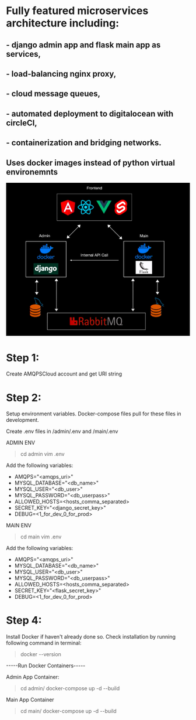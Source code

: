 # Fully featured microservices architecture including:

## - django admin app and flask main app as services,

## - load-balancing nginx proxy,

## - cloud message queues,

## - automated deployment to digitalocean with circleCI,

## - containerization and bridging networks.

## Uses docker images instead of python virtual environemnts

![Structure](./structure.png)

# Step 1:

Create AMQPSCloud account and get URI string

# Step 2:

Setup environment variables. Docker-compose files pull for these files in development.

Create .env files in /admin/.env and /main/.env

ADMIN ENV

> cd admin
> vim .env

Add the following variables:

- AMQPS="<amqps_uri>"
- MYSQL_DATABASE="<db_name>"
- MYSQL_USER="<db_user>"
- MYSQL_PASSWORD="<db_userpass>"
- ALLOWED_HOSTS=<hosts_comma_separated>
- SECRET_KEY="<django_secret_key>"
- DEBUG=<1_for_dev_0_for_prod>

MAIN ENV

> cd main
> vim .env

Add the following variables:

- AMQPS="<amqps_uri>"
- MYSQL_DATABASE="<db_name>"
- MYSQL_USER="<db_user>"
- MYSQL_PASSWORD="<db_userpass>"
- ALLOWED_HOSTS=<hosts_comma_separated>
- SECRET_KEY="<flask_secret_key>"
- DEBUG=<1_for_dev_0_for_prod>

# Step 4:

Install Docker if haven't already done so.
Check installation by running following command in terminal:

> docker --version

-----Run Docker Containers-----

Admin App Container:

> cd admin/
> docker-compose up -d --build

Main App Container

> cd main/
> docker-compose up -d --build
